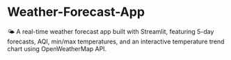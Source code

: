 # Weather-Forecast-App
🌤️ A real-time weather forecast app built with Streamlit, featuring 5-day forecasts, AQI, min/max temperatures, and an interactive temperature trend chart using OpenWeatherMap API.
